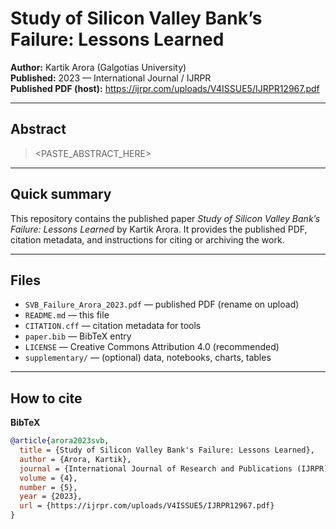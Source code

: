 # Study of Silicon Valley Bank’s Failure: Lessons Learned

**Author:** Kartik Arora (Galgotias University)  
**Published:** 2023 — International Journal / IJRPR  
**Published PDF (host):** https://ijrpr.com/uploads/V4ISSUE5/IJRPR12967.pdf

---

## Abstract
> <PASTE_ABSTRACT_HERE>

---

## Quick summary
This repository contains the published paper *Study of Silicon Valley Bank’s Failure: Lessons Learned* by Kartik Arora. It provides the published PDF, citation metadata, and instructions for citing or archiving the work.

---

## Files
- `SVB_Failure_Arora_2023.pdf` — published PDF (rename on upload)  
- `README.md` — this file  
- `CITATION.cff` — citation metadata for tools  
- `paper.bib` — BibTeX entry  
- `LICENSE` — Creative Commons Attribution 4.0 (recommended)  
- `supplementary/` — (optional) data, notebooks, charts, tables

---

## How to cite
**BibTeX**
```bibtex
@article{arora2023svb,
  title = {Study of Silicon Valley Bank's Failure: Lessons Learned},
  author = {Arora, Kartik},
  journal = {International Journal of Research and Publications (IJRPR)},
  volume = {4},
  number = {5},
  year = {2023},
  url = {https://ijrpr.com/uploads/V4ISSUE5/IJRPR12967.pdf}
}
